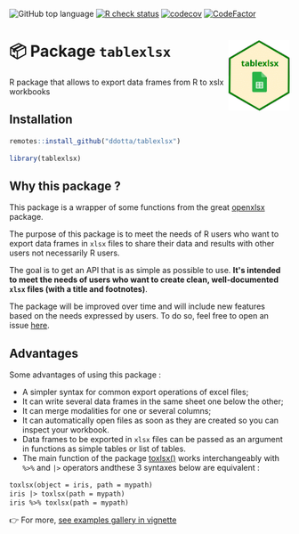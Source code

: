 <!-- badges: start -->
![GitHub top
language](https://img.shields.io/github/languages/top/ddotta/tablexlsx)
[![R check
status](https://github.com/ddotta/tablexlsx/workflows/R-CMD-check/badge.svg)](https://github.com/ddotta/tablexlsx/actions/workflows/check-release.yaml)
[![codecov](https://codecov.io/gh/ddotta/tablexlsx/branch/main/graph/badge.svg?token=UWLXVupq1C)](https://codecov.io/gh/ddotta/tablexlsx)
[![CodeFactor](https://www.codefactor.io/repository/github/ddotta/tablexlsx/badge)](https://www.codefactor.io/repository/github/ddotta/tablexlsx)
<!-- badges: end -->

:package: Package `tablexlsx` <img src="man/figures/hex_tablexlsx.png" width=110 align="right"/>
======================================

R package that allows to export data frames from R to xslx workbooks

## Installation

``` r
remotes::install_github("ddotta/tablexlsx")
```

``` r
library(tablexlsx)
```

## Why this package ?

This package is a  wrapper of some functions from the great [openxlsx](https://github.com/ycphs/openxlsx) package.  

The purpose of this package is to meet the needs of R users who want to export data frames in `xlsx` files to share their data and results with other users not necessarily R users.  

The goal is to get an API that is as simple as possible to use. **It's intended to meet the needs of users who want to create clean, well-documented `xlsx` files (with a title and footnotes)**.  

The package will be improved over time and will include new features based on the needs expressed by users. To do so, feel free to open an issue [here](https://github.com/ddotta/tablexlsx/issues). 

## Advantages

Some advantages of using this package :  

- A simpler syntax for common export operations of excel files;  
- It can write several data frames in the same sheet one below the other;  
- It can merge modalities for one or several columns;  
- It can automatically open files as soon as they are created so you can inspect your workbook. 
- Data frames to be exported in `xlsx` files can be passed as an argument in functions as simple tables or list of tables.  
- The main function of the package [toxlsx()](https://ddotta.github.io/tablexlsx/reference/toxlsx.html) works interchangeably with `%>%` and `|>` operators andthese 3 syntaxes below are equivalent :  

  
```
toxlsx(object = iris, path = mypath)
iris |> toxlsx(path = mypath)
iris %>% toxlsx(path = mypath)
```
  
:point_right: For more, [see examples gallery in vignette](https://ddotta.github.io/tablexlsx/articles/aa-examples.html)
